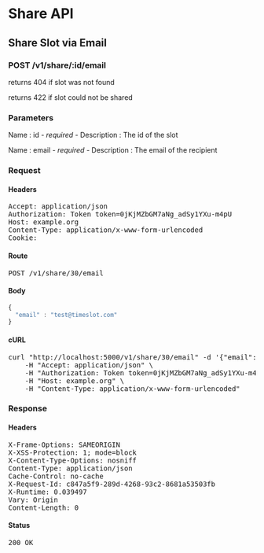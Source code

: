 # Share API

## Share Slot via Email

### POST /v1/share/:id/email

returns 404 if slot was not found

returns 422 if slot could not be shared



### Parameters

Name : id *- required -*
Description : The id of the slot

Name : email *- required -*
Description : The email of the recipient

### Request

#### Headers

<pre>Accept: application/json
Authorization: Token token=0jKjMZbGM7aNg_adSy1YXu-m4pU
Host: example.org
Content-Type: application/x-www-form-urlencoded
Cookie: </pre>

#### Route

<pre>POST /v1/share/30/email</pre>

#### Body
```javascript
{
  "email" : "test@timeslot.com"
}
```


#### cURL

<pre class="request">curl &quot;http://localhost:5000/v1/share/30/email&quot; -d &#39;{&quot;email&quot;:&quot;test@timeslot.com&quot;}&#39; -X POST \
	-H &quot;Accept: application/json&quot; \
	-H &quot;Authorization: Token token=0jKjMZbGM7aNg_adSy1YXu-m4pU&quot; \
	-H &quot;Host: example.org&quot; \
	-H &quot;Content-Type: application/x-www-form-urlencoded&quot;</pre>

### Response

#### Headers

<pre>X-Frame-Options: SAMEORIGIN
X-XSS-Protection: 1; mode=block
X-Content-Type-Options: nosniff
Content-Type: application/json
Cache-Control: no-cache
X-Request-Id: c847a5f9-289d-4268-93c2-8681a53503fb
X-Runtime: 0.039497
Vary: Origin
Content-Length: 0</pre>

#### Status

<pre>200 OK</pre>

